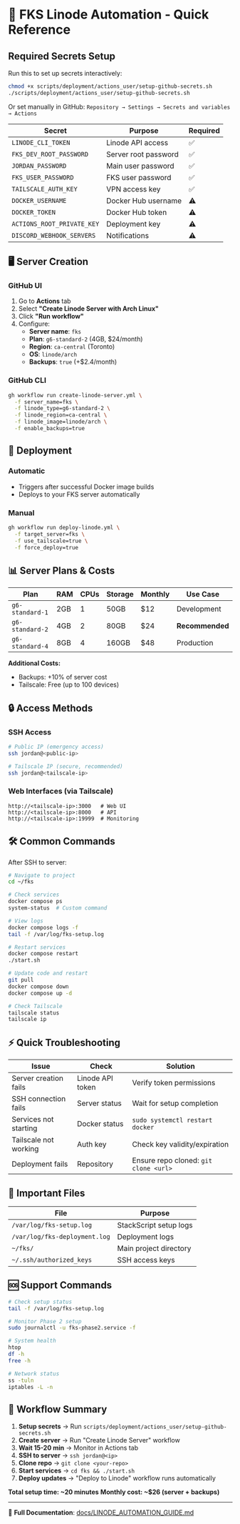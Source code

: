 # 🚀 FKS Linode Automation - Quick Reference

## Required Secrets Setup

Run this to set up secrets interactively:
```bash
chmod +x scripts/deployment/actions_user/setup-github-secrets.sh
./scripts/deployment/actions_user/setup-github-secrets.sh
```

Or set manually in GitHub: `Repository → Settings → Secrets and variables → Actions`

| Secret | Purpose | Required |
|--------|---------|----------|
| `LINODE_CLI_TOKEN` | Linode API access | ✅ |
| `FKS_DEV_ROOT_PASSWORD` | Server root password | ✅ |
| `JORDAN_PASSWORD` | Main user password | ✅ |
| `FKS_USER_PASSWORD` | FKS user password | ✅ |
| `TAILSCALE_AUTH_KEY` | VPN access key | ✅ |
| `DOCKER_USERNAME` | Docker Hub username | ⚠️ |
| `DOCKER_TOKEN` | Docker Hub token | ⚠️ |
| `ACTIONS_ROOT_PRIVATE_KEY` | Deployment key | ⚠️ |
| `DISCORD_WEBHOOK_SERVERS` | Notifications | ⚠️ |

## 🖥️ Server Creation

### GitHub UI
1. Go to **Actions** tab
2. Select **"Create Linode Server with Arch Linux"**
3. Click **"Run workflow"**
4. Configure:
   - **Server name**: `fks`
   - **Plan**: `g6-standard-2` (4GB, $24/month)
   - **Region**: `ca-central` (Toronto)
   - **OS**: `linode/arch`
   - **Backups**: `true` (+$2.4/month)

### GitHub CLI
```bash
gh workflow run create-linode-server.yml \
  -f server_name=fks \
  -f linode_type=g6-standard-2 \
  -f linode_region=ca-central \
  -f linode_image=linode/arch \
  -f enable_backups=true
```

## 🚀 Deployment

### Automatic
- Triggers after successful Docker image builds
- Deploys to your FKS server automatically

### Manual
```bash
gh workflow run deploy-linode.yml \
  -f target_server=fks \
  -f use_tailscale=true \
  -f force_deploy=true
```

## 📊 Server Plans & Costs

| Plan | RAM | CPUs | Storage | Monthly | Use Case |
|------|-----|------|---------|---------|----------|
| `g6-standard-1` | 2GB | 1 | 50GB | $12 | Development |
| `g6-standard-2` | 4GB | 2 | 80GB | $24 | **Recommended** |
| `g6-standard-4` | 8GB | 4 | 160GB | $48 | Production |

**Additional Costs:**
- Backups: +10% of server cost
- Tailscale: Free (up to 100 devices)

## 🔒 Access Methods

### SSH Access
```bash
# Public IP (emergency access)
ssh jordan@<public-ip>

# Tailscale IP (secure, recommended)
ssh jordan@<tailscale-ip>
```

### Web Interfaces (via Tailscale)
```
http://<tailscale-ip>:3000   # Web UI
http://<tailscale-ip>:8000   # API
http://<tailscale-ip>:19999  # Monitoring
```

## 🛠️ Common Commands

After SSH to server:

```bash
# Navigate to project
cd ~/fks

# Check services
docker compose ps
system-status  # Custom command

# View logs
docker compose logs -f
tail -f /var/log/fks-setup.log

# Restart services
docker compose restart
./start.sh

# Update code and restart
git pull
docker compose down
docker compose up -d

# Check Tailscale
tailscale status
tailscale ip
```

## ⚡ Quick Troubleshooting

| Issue | Check | Solution |
|-------|-------|----------|
| Server creation fails | Linode API token | Verify token permissions |
| SSH connection fails | Server status | Wait for setup completion |
| Services not starting | Docker status | `sudo systemctl restart docker` |
| Tailscale not working | Auth key | Check key validity/expiration |
| Deployment fails | Repository | Ensure repo cloned: `git clone <url>` |

## 📍 Important Files

| File | Purpose |
|------|---------|
| `/var/log/fks-setup.log` | StackScript setup logs |
| `/var/log/fks-deployment.log` | Deployment logs |
| `~/fks/` | Main project directory |
| `~/.ssh/authorized_keys` | SSH access keys |

## 🆘 Support Commands

```bash
# Check setup status
tail -f /var/log/fks-setup.log

# Monitor Phase 2 setup
sudo journalctl -u fks-phase2.service -f

# System health
htop
df -h
free -h

# Network status
ss -tuln
iptables -L -n
```

## 🎯 Workflow Summary

1. **Setup secrets** → Run `scripts/deployment/actions_user/setup-github-secrets.sh`
2. **Create server** → Run "Create Linode Server" workflow
3. **Wait 15-20 min** → Monitor in Actions tab
4. **SSH to server** → `ssh jordan@<ip>`
5. **Clone repo** → `git clone <your-repo>`
6. **Start services** → `cd fks && ./start.sh`
7. **Deploy updates** → "Deploy to Linode" workflow runs automatically

**Total setup time: ~20 minutes**
**Monthly cost: ~$26 (server + backups)**

---

📖 **Full Documentation**: [docs/LINODE_AUTOMATION_GUIDE.md](./LINODE_AUTOMATION_GUIDE.md)
